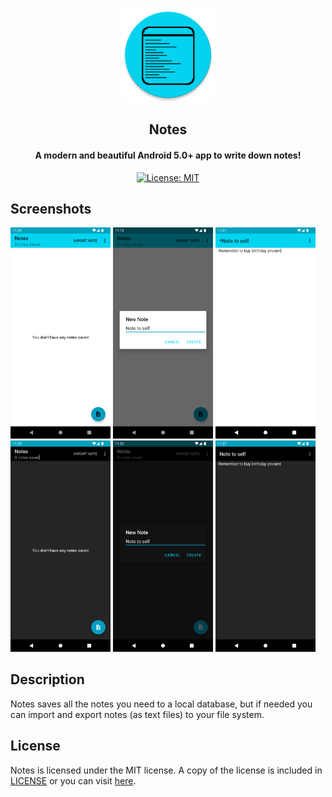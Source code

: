 <p align="center"><img src="/app/src/main/res/mipmap-xxxhdpi/ic_launcher_round.png" width="150"></p>
<h2 align="center"><b>Notes</b></h2>
<h4 align="center">A modern and beautiful Android 5.0+ app to write down notes!</h4>

<p align="center">
<a href="https://digital-construction.mit-license.org/"><img src="https://img.shields.io/badge/License-MIT-blue?style=flat-square" alt="License: MIT"></a>
</p>

## Screenshots

[<img src="screenshots/Screenshot_empty_list.png" width=160>](screenshots/Screenshot_empty_list.png)
[<img src="screenshots/Screenshot_new_note.png" width=160>](screenshots/Screenshot_new_note.png)
[<img src="screenshots/Screenshot_note_text.png" width=160>](screenshots/Screenshot_note_text.png)
[<img src="screenshots/Screenshot_empty_list_dark.png" width=160>](screenshots/Screenshot_empty_list_dark.png)
[<img src="screenshots/Screenshot_new_note_dark.png" width=160>](screenshots/Screenshot_new_note_dark.png)
[<img src="screenshots/Screenshot_note_text_dark.png" width=160>](screenshots/Screenshot_note_text_dark.png)

## Description

Notes saves all the notes you need to a local database, but if needed you can import and export notes (as text files) to your file system.

## License

Notes is licensed under the MIT license. A copy of the license is included in [LICENSE](LICENSE) or you can visit [here](https://digital-construction.mit-license.org/).